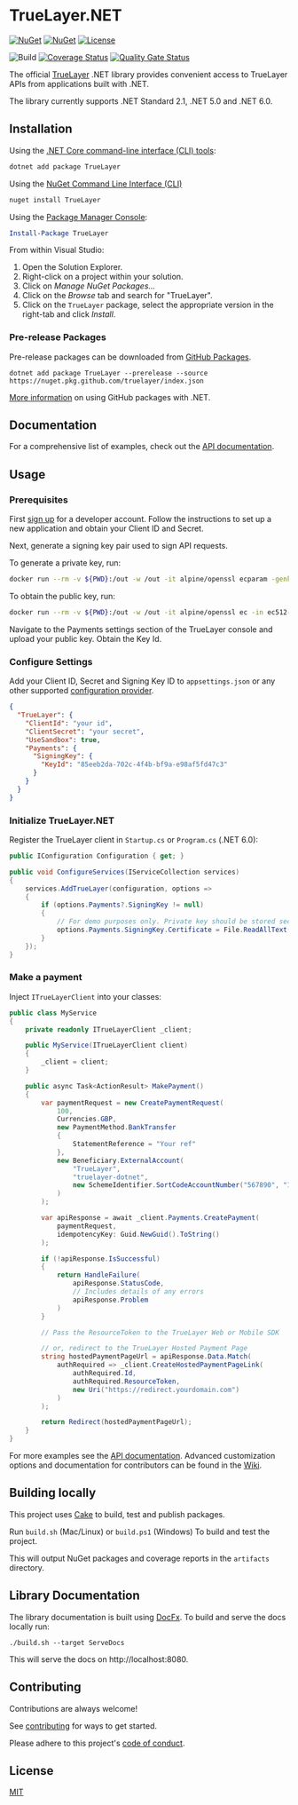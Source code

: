 # TrueLayer.NET

[![NuGet](https://img.shields.io/nuget/v/TrueLayer.svg)](https://www.nuget.org/packages/TrueLayer) 
[![NuGet](https://img.shields.io/nuget/dt/TrueLayer.svg)](https://www.nuget.org/packages/TrueLayer)
[![License](https://img.shields.io/:license-mit-blue.svg)](https://truelayer.mit-license.org/)

![Build](https://github.com/TrueLayer/truelayer-dotnet/workflows/Publish/badge.svg)
[![Coverage Status](https://coveralls.io/repos/github/TrueLayer/truelayer-dotnet/badge.svg?t=KxNahQ)](https://coveralls.io/github/TrueLayer/truelayer-dotnet)
[![Quality Gate Status](https://sonarcloud.io/api/project_badges/measure?project=TrueLayer_truelayer-dotnet&metric=alert_status&token=98a2b0e3a6f70e0f4ad81d4a0aa23e04bcb19225)](https://sonarcloud.io/dashboard?id=TrueLayer_truelayer-dotnet)



The official [TrueLayer](https://truelayer.com) .NET library provides convenient access to TrueLayer APIs from applications built with .NET. 

The library currently supports .NET Standard 2.1, .NET 5.0 and .NET 6.0.

## Installation

Using the [.NET Core command-line interface (CLI) tools](https://docs.microsoft.com/en-us/dotnet/core/tools/):

```sh
dotnet add package TrueLayer
```

Using the [NuGet Command Line Interface (CLI)](https://docs.microsoft.com/en-us/nuget/tools/nuget-exe-cli-reference)

```sh
nuget install TrueLayer
```

Using the [Package Manager Console](https://docs.microsoft.com/en-us/nuget/tools/package-manager-console):

```powershell
Install-Package TrueLayer
```

From within Visual Studio:

1. Open the Solution Explorer.
2. Right-click on a project within your solution.
3. Click on *Manage NuGet Packages...*
4. Click on the *Browse* tab and search for "TrueLayer".
5. Click on the `TrueLayer` package, select the appropriate version in the
   right-tab and click *Install*.

### Pre-release Packages

Pre-release packages can be downloaded from [GitHub Packages](https://github.com/truelayer?tab=packages&repo_name=truelayer-dotnet).

```
dotnet add package TrueLayer --prerelease --source https://nuget.pkg.github.com/truelayer/index.json
```

[More information](https://docs.github.com/en/packages/guides/configuring-dotnet-cli-for-use-with-github-packages) on using GitHub packages with .NET.

## Documentation

For a comprehensive list of examples, check out the [API documentation](https://docs.truelayer.com).

## Usage

### Prerequisites

First [sign up](https://console.truelayer.com/) for a developer account. Follow the instructions to set up a new application and obtain your Client ID and Secret.

Next, generate a signing key pair used to sign API requests.

To generate a private key, run:

```sh
docker run --rm -v ${PWD}:/out -w /out -it alpine/openssl ecparam -genkey -name secp521r1 -noout -out ec512-private-key.pem
```

To obtain the public key, run:

```sh
docker run --rm -v ${PWD}:/out -w /out -it alpine/openssl ec -in ec512-private-key.pem -pubout -out ec512-public-key.pem
```

Navigate to the Payments settings section of the TrueLayer console and upload your public key. Obtain the Key Id.

### Configure Settings

Add your Client ID, Secret and Signing Key ID to `appsettings.json` or any other supported [configuration provider](https://docs.microsoft.com/en-us/dotnet/core/extensions/configuration).


```json
{
  "TrueLayer": {
    "ClientId": "your id",
    "ClientSecret": "your secret",
    "UseSandbox": true,
    "Payments": {
      "SigningKey": {
        "KeyId": "85eeb2da-702c-4f4b-bf9a-e98af5fd47c3"
      }
    }
  }
}
```

### Initialize TrueLayer.NET

Register the TrueLayer client in `Startup.cs` or `Program.cs` (.NET 6.0):

```c#
public IConfiguration Configuration { get; }

public void ConfigureServices(IServiceCollection services)
{
    services.AddTrueLayer(configuration, options =>
    {
        if (options.Payments?.SigningKey != null)
        {
            // For demo purposes only. Private key should be stored securely
            options.Payments.SigningKey.Certificate = File.ReadAllText("ec512-private-key.pem");
        }
    });
}
```

### Make a payment

Inject `ITrueLayerClient` into your classes:

```c#
public class MyService
{
    private readonly ITrueLayerClient _client;

    public MyService(ITrueLayerClient client)
    {
        _client = client;
    }

    public async Task<ActionResult> MakePayment()
    {
        var paymentRequest = new CreatePaymentRequest(
            100,
            Currencies.GBP,
            new PaymentMethod.BankTransfer
            {
                StatementReference = "Your ref"
            },
            new Beneficiary.ExternalAccount(
                "TrueLayer",
                "truelayer-dotnet",
                new SchemeIdentifier.SortCodeAccountNumber("567890", "12345678")
            )
        );

        var apiResponse = await _client.Payments.CreatePayment(
            paymentRequest, 
            idempotencyKey: Guid.NewGuid().ToString()
        );

        if (!apiResponse.IsSuccessful)
        {
            return HandleFailure(
                apiResponse.StatusCode,
                // Includes details of any errors
                apiResponse.Problem
            )
        }

        // Pass the ResourceToken to the TrueLayer Web or Mobile SDK

        // or, redirect to the TrueLayer Hosted Payment Page
        string hostedPaymentPageUrl = apiResponse.Data.Match(
            authRequired => _client.CreateHostedPaymentPageLink(
                authRequired.Id, 
                authRequired.ResourceToken, 
                new Uri("https://redirect.yourdomain.com")
            )
        );

        return Redirect(hostedPaymentPageUrl);
    }
}
```

For more examples see the [API documentation](https://docs.truelayer.com). Advanced customization options and documentation for contributors can be found in the [Wiki](https://github.com/TrueLayer/truelayer-sdk-net/wiki).

## Building locally

This project uses [Cake](https://cakebuild.net/) to build, test and publish packages. 

Run `build.sh` (Mac/Linux) or `build.ps1` (Windows) To build and test the project. 

This will output NuGet packages and coverage reports in the `artifacts` directory.

## Library Documentation

The library documentation is built using [DocFx](https://dotnet.github.io/docfx/). To build and serve the docs locally run:

```
./build.sh --target ServeDocs
```

This will serve the docs on http://localhost:8080.

## Contributing

Contributions are always welcome!

See [contributing](contributing.md) for ways to get started.

Please adhere to this project's [code of conduct](CODE_OF_CONDUCT.md).

  
## License

[MIT](LICENSE)
